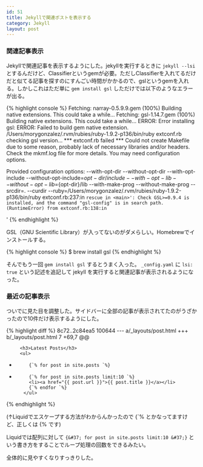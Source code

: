 ```yaml
---
id: 51
title: Jekyllで関連ポストを表示する
category: Jekyll
layout: post
---
```


### 関連記事表示

Jekyllで関連記事を表示するようにした。jekyllを実行するときに `jekyll --lsi` とするんだけど、Classifierというgemが必要。ただしClassifierを入れてるだけだと似てる記事を探すのにすんごい時間がかかるので、gslというgemを入れる。しかしこれはただ単に `gem install gsl` しただけでは以下のようなエラーが出る。

{% highlight console %}
Fetching: narray-0.5.9.9.gem (100%)
Building native extensions.  This could take a while...
Fetching: gsl-1.14.7.gem (100%)
Building native extensions.  This could take a while...
ERROR:  Error installing gsl:
        ERROR: Failed to build gem native extension.
        /Users/morygonzalez/.rvm/rubies/ruby-1.9.2-p136/bin/ruby extconf.rb
checking gsl version... *** extconf.rb failed ***
Could not create Makefile due to some reason, probably lack of
necessary libraries and/or headers.  Check the mkmf.log file for more
details.  You may need configuration options.

Provided configuration options:
        --with-opt-dir
        --without-opt-dir
        --with-opt-include
        --without-opt-include=${opt-dir}/include
        --with-opt-lib
        --without-opt-lib=${opt-dir}/lib
        --with-make-prog
        --without-make-prog
        --srcdir=.
        --curdir
        --ruby=/Users/morygonzalez/.rvm/rubies/ruby-1.9.2-p136/bin/ruby
extconf.rb:237:in `rescue in <main>': Check GSL>=0.9.4 is installed, and the command "gsl-config" is in search path. (RuntimeError)
        from extconf.rb:138:in `<main>'
{% endhighlight %}

GSL（GNU Scientific Library）が入ってないのがダメらしい。Homebrewでインストールする。

{% highlight console %}
$ brew install gsl
{% endhighlight %}

そんでもう一回 `gem install gsl` するとうまく入った。 `_config.yaml` に `lsi: true` という記述を追記して jekyll を実行すると関連記事が表示されるようになった。

### 最近の記事表示

ついでに見た目を調整した。サイドバーに全部の記事が表示されてたのがうざかったので10件だけ表示するようにした。

{% highlight diff %}
8c72..2c84ea5 100644
--- a/_layouts/post.html
+++ b/_layouts/post.html
7 +69,7 @@
 
         <h3>Latest Posts</h3>
         <ul>
-          {`% for post in site.posts `%}
+          {`% for post in site.posts limit:10 `%}
           <li><a href="{{ post.url }}">{{ post.title }}</a></li>
           {`% endfor `%}
         </ul>
{% endhighlight %}

(↑Liquidでエスケープする方法がわからんかったので {\`&#37; とかなってますけど、正しくは {&#37; です)

Liquidでは配列に対して `{&#37; for post in site.posts limit:10 &#37;}` という書き方をすることでループ処理の回数をできるみたい。

全体的に見やすくなりすっきりした。
